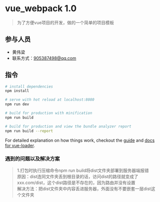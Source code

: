 # vue_webpack 1.0

> 为了方便vue项目的开发，做的一个简单的项目模板

## 参与人员

* 黄伟梁
* 联系方式：905387498@qq.com


## 指令
``` bash
# install dependencies
npm install

# serve with hot reload at localhost:8080
npm run dev

# build for production with minification
npm run build

# build for production and view the bundle analyzer report
npm run build --report
```

For detailed explanation on how things work, checkout the [guide](http://vuejs-templates.github.io/webpack/) and [docs for vue-loader](http://vuejs.github.io/vue-loader).



### 遇到的问题以及解决方案
> 1.打包时执行压缩命令npm run build将dist文件夹部署到服务器端报错		
> 原因：dist连同文件夹丢到根目录的话，访问dist的路径就变成了xxx.com/dist，这个dist路径是不存在的，因为路由并没有设置			
> 解决方法：把dist文件夹中内容丢进服务器，外面没有不要嵌套一层dist这个文件夹

